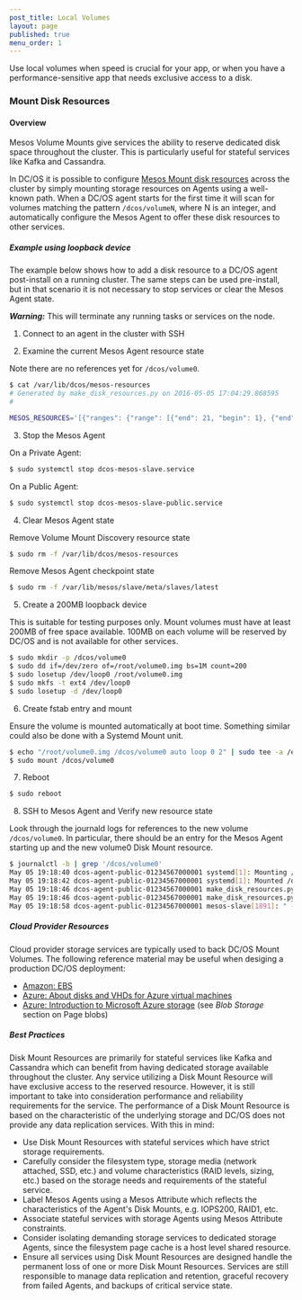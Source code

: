```yaml
---
post_title: Local Volumes 
layout: page
published: true
menu_order: 1
---
```


Use local volumes when speed is crucial for your app, or when you have a performance-sensitive app that needs exclusive access to a disk.

### Mount Disk Resources

#### Overview

Mesos Volume Mounts give services the ability to reserve dedicated disk space throughout the cluster. This is particularly useful for stateful services like Kafka and Cassandra.

In DC/OS it is possible to configure [Mesos Mount disk resources][1] across the cluster by simply mounting storage resources on Agents using a well-known path. When a DC/OS agent starts for the first time it will scan for volumes matching the pattern `/dcos/volumeN`, where N is an integer, and automatically configure the Mesos Agent to offer these disk resources to other services.

##### Example using loopback device

The example below shows how to add a disk resource to a DC/OS agent post-install on a running cluster. The same steps can be used pre-install, but in that scenario it is not necessary to stop services or clear the Mesos Agent state.

***Warning:*** This will terminate any running tasks or services on the node.

1. Connect to an agent in the cluster with SSH

2. Examine the current Mesos Agent resource state

  Note there are no references yet for `/dcos/volume0`.

  ```bash
  $ cat /var/lib/dcos/mesos-resources
  # Generated by make_disk_resources.py on 2016-05-05 17:04:29.868595
  #

  MESOS_RESOURCES='[{"ranges": {"range": [{"end": 21, "begin": 1}, {"end": 5050, "begin": 23}, {"end": 32000, "begin": 5052}]}, "type": "RANGES", "name": "ports"}, {"role": "*", "type": "SCALAR", "name": "disk", "scalar": {"value": 47540}}]'
  ```

3. Stop the Mesos Agent

  On a Private Agent:

  ```bash
  $ sudo systemctl stop dcos-mesos-slave.service
  ```

  On a Public Agent:

  ```bash
  $ sudo systemctl stop dcos-mesos-slave-public.service
  ```

4. Clear Mesos Agent state

  Remove Volume Mount Discovery resource state

  ```bash
  $ sudo rm -f /var/lib/dcos/mesos-resources
  ```

  Remove Mesos Agent checkpoint state

  ```bash
  $ sudo rm -f /var/lib/mesos/slave/meta/slaves/latest
  ```

5. Create a 200MB loopback device

  This is suitable for testing purposes only. Mount volumes must have at least 200MB of free space available. 100MB on each volume will be reserved by DC/OS and is not available for other services.

  ```bash
  $ sudo mkdir -p /dcos/volume0
  $ sudo dd if=/dev/zero of=/root/volume0.img bs=1M count=200
  $ sudo losetup /dev/loop0 /root/volume0.img
  $ sudo mkfs -t ext4 /dev/loop0
  $ sudo losetup -d /dev/loop0
  ```

6. Create fstab entry and mount

  Ensure the volume is mounted automatically at boot time. Something similar could also be done with a Systemd Mount unit.

  ```bash
  $ echo "/root/volume0.img /dcos/volume0 auto loop 0 2" | sudo tee -a /etc/fstab
  $ sudo mount /dcos/volume0
  ```

7. Reboot

  ```bash
  $ sudo reboot
  ```

8. SSH to Mesos Agent and Verify new resource state

  Look through the journald logs for references to the new volume `/dcos/volume0`. In particular, there should be an entry for the Mesos Agent starting up and the new volume0 Disk Mount resource.

  ```bash
  $ journalctl -b | grep '/dcos/volume0'
  May 05 19:18:40 dcos-agent-public-01234567000001 systemd[1]: Mounting /dcos/volume0...
  May 05 19:18:42 dcos-agent-public-01234567000001 systemd[1]: Mounted /dcos/volume0.
  May 05 19:18:46 dcos-agent-public-01234567000001 make_disk_resources.py[888]: Found matching mounts : [('/dcos/volume0', 74)]
  May 05 19:18:46 dcos-agent-public-01234567000001 make_disk_resources.py[888]: Generated disk resources map: [{'name': 'disk', 'type': 'SCALAR', 'disk': {'source': {'mount': {'root': '/dcos/volume0'}, 'type': 'MOUNT'}}, 'role': '*', 'scalar': {'value': 74}}, {'name': 'disk', 'type': 'SCALAR', 'role': '*', 'scalar': {'value': 47540}}]
  May 05 19:18:58 dcos-agent-public-01234567000001 mesos-slave[1891]: " --oversubscribed_resources_interval="15secs" --perf_duration="10secs" --perf_interval="1mins" --port="5051" --qos_correction_interval_min="0ns" --quiet="false" --recover="reconnect" --recovery_timeout="15mins" --registration_backoff_factor="1secs" --resources="[{"name": "ports", "type": "RANGES", "ranges": {"range": [{"end": 21, "begin": 1}, {"end": 5050, "begin": 23}, {"end": 32000, "begin": 5052}]}}, {"name": "disk", "type": "SCALAR", "disk": {"source": {"mount": {"root": "/dcos/volume0"}, "type": "MOUNT"}}, "role": "*", "scalar": {"value": 74}}, {"name": "disk", "type": "SCALAR", "role": "*", "scalar": {"value": 47540}}]" --revocable_cpu_low_priority="true" --sandbox_directory="/mnt/mesos/sandbox" --slave_subsystems="cpu,memory" --strict="true" --switch_user="true" --systemd_enable_support="true" --systemd_runtime_directory="/run/systemd/system" --version="false" --work_dir="/var/lib/mesos/slave"
  ```

##### Cloud Provider Resources

Cloud provider storage services are typically used to back DC/OS Mount Volumes. The following reference material may be useful when desiging a production DC/OS deployment:

* [Amazon: EBS][2]
* [Azure: About disks and VHDs for Azure virtual machines][3]
* [Azure: Introduction to Microsoft Azure storage][4] (see *Blob Storage* section on Page blobs)

##### Best Practices

Disk Mount Resources are primarily for stateful services like Kafka and Cassandra which can benefit from having dedicated storage available throughout the cluster. Any service utilizing a Disk Mount Resource will have exclusive access to the reserved resource. However, it is still important to take into consideration performance and reliability requirements for the service. The performance of a Disk Mount Resource is based on the characteristic of the underlying storage and DC/OS does not provide any data replication services. With this in mind:

* Use Disk Mount Resources with stateful services which have strict storage requirements.
* Carefully consider the filesystem type, storage media (network attached, SSD, etc.) and volume characteristics (RAID levels, sizing, etc.) based on the storage needs and requirements of the stateful service.
* Label Mesos Agents using a Mesos Attribute which reflects the characteristics of the Agent's Disk Mounts, e.g. IOPS200, RAID1, etc.
* Associate stateful services with storage Agents using Mesos Attribute constraints.
* Consider isolating demanding storage services to dedicated storage Agents, since the filesystem page cache is a host level shared resource.
* Ensure all services using Disk Mount Resources are designed handle the permanent loss of one or more Disk Mount Resources. Services are still responsible to manage data replication and retention, graceful recovery from failed Agents, and backups of critical service state.

[1]: http://mesos.apache.org/documentation/latest/multiple-disk/
[2]: http://docs.aws.amazon.com/AWSEC2/latest/UserGuide/AmazonEBS.html
[3]: https://azure.microsoft.com/en-us/documentation/articles/virtual-machines-linux-about-disks-vhds/
[4]: https://azure.microsoft.com/en-us/documentation/articles/storage-introduction/
